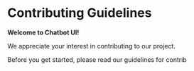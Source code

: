 # Contributing Guidelines

**Welcome to Chatbot UI!**

We appreciate your interest in contributing to our project.

Before you get started, please read our guidelines for contrib